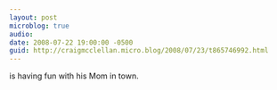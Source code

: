 ```yaml
---
layout: post
microblog: true
audio: 
date: 2008-07-22 19:00:00 -0500
guid: http://craigmcclellan.micro.blog/2008/07/23/t865746992.html
---
```

is having fun with his Mom in town.
